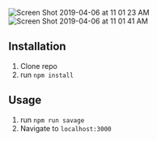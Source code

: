 ![Screen Shot 2019-04-06 at 11 01 23 AM](https://user-images.githubusercontent.com/45410954/55671212-8cdbe400-585b-11e9-8579-77de19fe136e.png)
![Screen Shot 2019-04-06 at 11 01 41 AM](https://user-images.githubusercontent.com/45410954/55671214-91a09800-585b-11e9-8f59-1bc86e721098.png)

## Installation

1. Clone repo
2. run `npm install`

## Usage

1. run `npm run savage`
2. Navigate to `localhost:3000`
